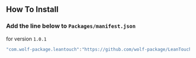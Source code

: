 ## How To Install

### Add the line below to `Packages/manifest.json`

for version `1.0.1`
```csharp
"com.wolf-package.leantouch":"https://github.com/wolf-package/LeanTouch.git#1.0.1",
```
